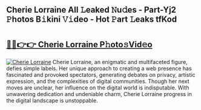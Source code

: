 ## Cherie Lorraine All 𝙻eaked 𝙽u𝚍es - Part-Yj2 𝙿hotos B𝚒kini 𝚅𝚒deo - Hot 𝙿art 𝙻eaks tfKod

# <h2><a href="http://ld5t4p.urlbe.top/?page=Cherie+Lorraine">🔗🔗👉👉 Cherie Lorraine P𝚑oto𝚜Vid𝚎o</a></h2>

[![Cherie Lorraine](https://i.imgur.com/eBuTRDB.gif)](http://ld5t4p.urlbe.top/?page=Cherie+Lorraine)
Cherie Lorraine, an enigmatic and multifaceted figure, defies simple labels. Her unique approach to creating a web presence has fascinated and provoked spectators, generating debates on privacy, artistic expression, and the complexities of digital communities. Though her next moves are unclear, her influence on the digital world is indisputable. With unwavering dedication and undeniable charm, Cherie Lorraine progress in the digital landscape is unstoppable.
